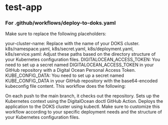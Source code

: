 # test-app


### For .github/workflows/deploy-to-doks.yaml

Make sure to replace the following placeholders:

your-cluster-name: Replace with the name of your DOKS cluster.
k8s/namespace.yaml, k8s/secret.yaml, k8s/deployment.yaml, k8s/service.yaml: Adjust these paths based on the directory structure of your Kubernetes configuration files.
DIGITALOCEAN_ACCESS_TOKEN: You need to set up a secret named DIGITALOCEAN_ACCESS_TOKEN in your GitHub repository with a Digital Ocean Personal Access Token.
KUBE_CONFIG_DATA: You need to set up a secret named KUBE_CONFIG_DATA in your GitHub repository with the base64-encoded kubeconfig file content.
This workflow does the following:

On each push to the main branch, it checks out the repository.
Sets up the Kubernetes context using the DigitalOcean doctl GitHub Action.
Deploys the application to the DOKS cluster using kubectl.
Make sure to customize this workflow according to your specific deployment needs and the structure of your Kubernetes configuration files.
